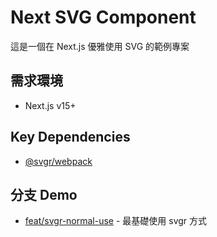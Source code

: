 # Next SVG Component

這是一個在 Next.js 優雅使用 SVG 的範例專案

## 需求環境
* Next.js v15+

## Key Dependencies
- [@svgr/webpack](https://www.npmjs.com/package/@svgr/webpack)

## 分支 Demo

- [feat/svgr-normal-use](https://github.com/RexHung0302/next-svg-component/tree/feat/svgr-normal-use) - 最基礎使用 svgr 方式